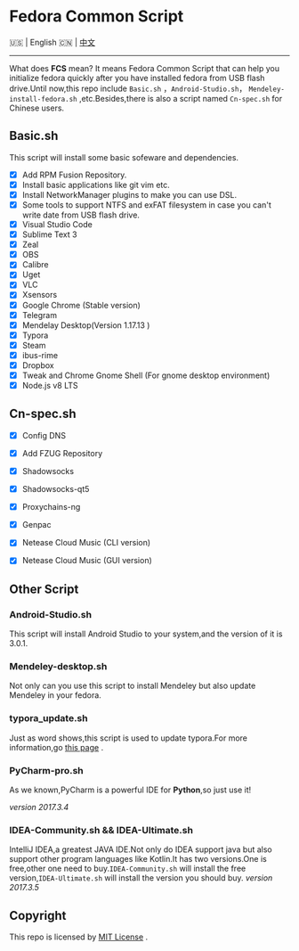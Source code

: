 # Fedora Common Script

:us: | English :cn: | [中文](https://github.com/Triple-R/FCS/blob/master/README_zh.md)
***

What does **FCS** mean? It means Fedora Common Script  that can help you initialize fedora quickly after you have installed fedora from USB flash drive.Until now,this repo include `Basic.sh` ，`Android-Studio.sh`， `Mendeley-install-fedora.sh` ,etc.Besides,there is also a script named `Cn-spec.sh` for Chinese users.

## Basic.sh

This script will install some basic sofeware and dependencies.

- [x] Add RPM Fusion Repository.
- [x] Install basic applications like git vim etc.
- [x] Install NetworkManager plugins to make you can use DSL.
- [x] Some tools to support NTFS and exFAT filesystem in case you can't write date from USB flash drive.
- [x] Visual Studio Code
- [x] Sublime Text 3
- [x] Zeal
- [x] OBS
- [x] Calibre
- [x] Uget
- [x] VLC
- [x] Xsensors
- [x] Google Chrome (Stable version)
- [x] Telegram
- [x] Mendelay Desktop(Version 1.17.13 )
- [x] Typora
- [x] Steam
- [x] ibus-rime 
- [x] Dropbox 
- [x] Tweak and Chrome Gnome Shell (For gnome desktop environment)
- [x] Node.js v8 LTS

## Cn-spec.sh

- [x] Config DNS 
- [x] Add FZUG Repository
- [x] Shadowsocks
- [x] Shadowsocks-qt5
- [x] Proxychains-ng 
- [x] Genpac
- [x] Netease Cloud Music (CLI version)
- [x] Netease Cloud Music (GUI version)


## Other Script

### Android-Studio.sh

This script will install Android Studio to your system,and the version of it is 3.0.1.

### Mendeley-desktop.sh

Not only can you use this script to install Mendeley but also update Mendeley in your fedora.

### typora_update.sh

Just as word shows,this script is used to update typora.For more information,go [this page](https://github.com/Triple-R/typora-update) .

### PyCharm-pro.sh

As we known,PyCharm is a powerful IDE for **Python**,so just use it!

*version 2017.3.4*

### IDEA-Community.sh && IDEA-Ultimate.sh

IntelliJ IDEA,a greatest JAVA IDE.Not only do IDEA support java but also support other program languages like Kotlin.It has two versions.One is free,other one need to buy.`IDEA-Community.sh` will install the free version,`IDEA-Ultimate.sh` will install the version you should buy.
*version 2017.3.5*

## Copyright

This repo is licensed by  [MIT License](https://github.com/Triple-R/FCS/blob/master/LICENSE) .

